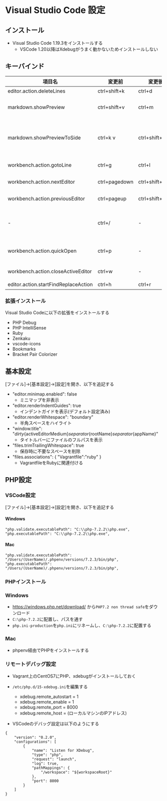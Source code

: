 # Visual Studio Code 設定

## インストール
* Visual Studio Code 1.19.3をインストールする
    * VSCode 1.20以降はXdebugがうまく動かないためインストールしない

## キーバインド
| 項目名                               | 変更前        | 変更後           | 内容                                 |
|--------------------------------------|---------------|------------------|--------------------------------------|
| editor.action.deleteLines            | ctrl+shift+k  | ctrl+d           | 行を削除                             |
| markdown.showPreview                 | ctrl+shift+v  | ctrl+m           | Markdownプレビュー                   |
| markdown.showPreviewToSide           | ctrl+k v      | ctrl+shift+m     | Markdownプレビュー(サイドウィンドウ) |
| workbench.action.gotoLine            | ctrl+g        | ctrl+l           | 指定行へジャンプ                     |
| workbench.action.nextEditor          | ctrl+pagedown | ctrl+shift+right | 次のタブへ                           |
| workbench.action.previousEditor      | ctrl+pageup   | ctrl+shift+left  | 前のタブへ                           |
| -                                    | ctrl+/        | -                | コメントアウト/コメントアウト解除    |
| workbench.action.quickOpen           | ctrl+p        | -                | ファイルクイックオープン             |
| workbench.action.closeActiveEditor   | ctrl+w        | -                | ファイルクローズ                     |
| editor.action.startFindReplaceAction | ctrl+h        | ctrl+r           | 置換                                 |

### 拡張インストール
Visual Studio Codeに以下の拡張をインストールする

* PHP Debug
* PHP IntelliSense
* Ruby
* Zenkaku
* vscode-icons
* Bookmarks
* Bracket Pair Colorizer

## 基本設定
[ファイル]→[基本設定]→[設定]を開き、以下を追記する

* "editor.minimap.enabled": false
    * ミニマップを非表示
* "editor.renderIndentGuides": true
    * インデントガイドを表示(デフォルト設定済み)
* "editor.renderWhitespace": "boundary"
    * 半角スペースをハイライト
* "window.title": "${dirty}${activeEditorMedium}${separator}${rootName}${separator}${appName}"
    * タイトルバーにファイルのフルパスを表示
* "files.trimTrailingWhitespace": true
    * 保存時に不要なスペースを削除
* "files.associations": { "Vagrantfile":"ruby" }
    * VagrantfileをRubyに関連付ける

## PHP設定

### VSCode設定
[ファイル]→[基本設定]→[設定]を開き、以下を追記する

#### Windows
```
"php.validate.executablePath": "C:\\php-7.2.2\\php.exe",
"php.executablePath": "C:\\php-7.2.2\\php.exe",
```

#### Mac
```
"php.validate.executablePath": "/Users/(UserName)/.phpenv/versions/7.2.3/bin/php",
"php.executablePath": "/Users/(UserName)/.phpenv/versions/7.2.3/bin/php",
```

### PHPインストール

### Windows
* https://windows.php.net/download/ から`PHP7.2 non thread safe`をダウンロード
* `C:\php-7.2.2`に配置し、パスを通す
* `php.ini-production`を`php.ini`にリネームし、`C:\php-7.2.2`に配置する

### Mac
* phpenv経由でPHPをインストールする

### リモートデバッグ設定
* Vagrant上のCentOS7にPHP、xdebugがインストールしておく
* `/etc/php.d/15-xdebug.ini`を編集する
    * xdebug.remote_autostart = 1
    * xdebug.remote_enable = 1
    * xdebug.remote_port = 8000
    * xdebug.remote_host = (ローカルマシンのIPアドレス)

* VSCodeのデバッグ設定は以下のようにする

```
{
    "version": "0.2.0",
    "configurations": [
        {
            "name": "Listen for XDebug",
            "type": "php",
            "request": "launch",
            "log": true,
            "pathMappings": {
                "/workspace": "${workspaceRoot}"
            },
            "port": 8000
        }
    ]
}
```